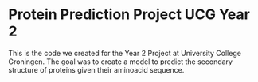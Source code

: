 # Protein Prediction Project UCG Year 2
 This is the code we created for the Year 2 Project at University College Groningen. The goal was to create a model to predict the secondary structure of proteins given their aminoacid sequence. 
